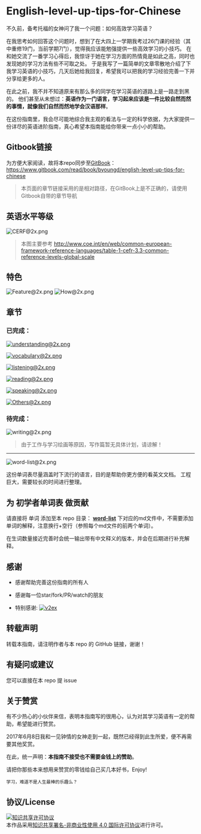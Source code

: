 # English-level-up-tips-for-Chinese

不久前，备考托福的女神问了我一个问题：如何高效学习英语？

在我思考如何回答这个问题时，想到了在大四上一学期我考过26门课的经验（其中重修19门，当前学期7门），觉得我应该能勉强提供一些高效学习的小技巧。
在和她交流了一番学习心得后，我惊讶于她在学习方面的热情竟是如此之高，同时也发现她的学习方法有些不可取之处。
于是我写了一篇简单的文章零散地介绍了下我学习英语的小技巧，几天后她给我回复，希望我可以把我的学习经验完善一下并分享给更多的人。

在此之前，我不并不知道原来有那么多的同学在学习英语的道路上是一路走到黑的。
他们甚至从未想过：**英语作为一门语言，学习起来应该是一件比较自然而然的事情，就像我们自然而然地学会汉语那样**。

在这份指南里，我会尽可能地综合我主观的看法与一定的科学依据，为大家提供一份详尽的英语进阶指南，真心希望本指南能给你带来一点小小的帮助。

## Gitbook链接

为方便大家阅读，故将本repo同步至[GitBook](https://www.gitbook.com/read/book/byoungd/english-level-up-tips-for-chinese)：
https://www.gitbook.com/read/book/byoungd/english-level-up-tips-for-chinese

>本页面的章节链接采用的是相对路径，在GitBook上是不正确的，请使用Gitbook自带的章节导航

## 英语水平等级

![CERF@2x.png](assets/CEFR@2x.png)

>本图主要参考 http://www.coe.int/en/web/common-european-framework-reference-languages/table-1-cefr-3.3-common-reference-levels-global-scale

## 特色

![Feature@2x.png](assets/Feature@2x.png)
![How@2x.png](assets/How@2x.png)

## 章节

### 已完成：

[![understanding@2x.png](assets/understanding@2x.png)](part-1/1-understanding.md)

[![vocabulary@2x.png](assets/vocabulary@2x.png)](part-1/2-vocabulary.md)

[![listening@2x.png](assets/listening@2x.png)](part-1/3-listening.md)

[![reading@2x.png](assets/reading@2x.png)](part-1/4-reading.md)

[![speaking@2x.png](assets/speaking@2x.png)](part-1/5-speaking.md)

[![Others@2x.png](assets/Others@2x.png)](part-2/x-misc.md)


### 待完成：

![writing@2x.png](assets/writing@2x.png)

>由于工作与学习绘画等原因，写作篇暂无具体计划，请谅解！

---

![word-list@2x.png](assets/word-list@2x.png)

这份单词表尽量涵盖时下流行的语言，目的是帮助你更方便的看英文文档。
工程巨大，需要较长的时间进行整理。



## 为 初学者单词表 做贡献

请直接将 单词 添加至本 repo 目录： **[word-list](word-list)** 下对应的md文件中，不需要添加单词的解释，注意换行+空行（参照每个md文件的前两个单词）。

在生词数量接近完善时会统一输出带有中文释义的版本，并会在后期进行补充解释。

## 感谢

- 感谢帮助完善这份指南的所有人

- 感谢每一位star/fork/PR/watch的朋友

- 特别感谢: [![v2ex](https://v2ex.assets.uxengine.net/site/logo@2x.png)](https://www.v2ex.com/)


## 转载声明
转载本指南，请注明作者与本 repo 的 GitHub 链接，谢谢！

## 有疑问或建议
您可以直接在本 repo 提 issue


## 关于赞赏

有不少热心的小伙伴来信，表明本指南写的很用心，认为对其学习英语有一定的帮助，希望能进行赞赏。

2017年6月8日我和一见钟情的女神走到一起，既然已经得到此生所爱，便不再需要其他奖赏。

在此，统一声明：**本指南不接受也不需要金钱上的赞助**。

请把你那些本来想用来赞赏的零钱给自己买几本好书，Enjoy!

    学习，难道不是人生最棒的乐趣么？

## 协议/License

<a rel="license" href="http://creativecommons.org/licenses/by-nc/4.0/"><img alt="知识共享许可协议" style="border-width:0" src="https://i.creativecommons.org/l/by-nc/4.0/88x31.png" /></a><br />本作品采用<a rel="license" href="http://creativecommons.org/licenses/by-nc/4.0/">知识共享署名-非商业性使用 4.0 国际许可协议</a>进行许可。
